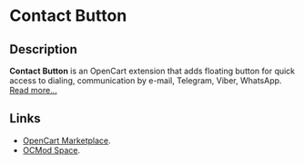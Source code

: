 # Contact Button

## Description
**Contact Button** is an OpenCart extension that adds floating button for quick access to dialing, communication by e-mail, Telegram, Viber, WhatsApp.  
[Read more...](./module/README.md)

## Links
* [OpenCart Marketplace](https://www.opencart.com/index.php?route=marketplace/extension/info&extension_id=43102).
* [OCMod Space](https://www.ocmod.space/contact-button).
